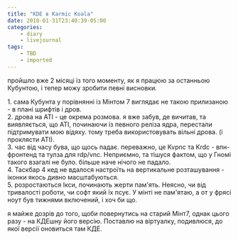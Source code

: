 ```yaml
---
title: "KDE в Karmic Koala"
date: 2010-01-31T23:40:39-05:00
categories:
    - diary
    - livejournal
tags:
    - TBD
    - imported
---
```


пройшло вже 2 місяці із того моменту, як я працюю за останньою Кубунтою, і тепер можу зробити певні висновки.  
  
1\. сама Кубунта у порівнянні із Мінтом 7 виглядає не такою прилизаною - в плані шрифтів і дров.  
2\. дрова на АТІ - це окрема розмова. я вже забув, де вичитав, та виявляється, що АТІ, починаючи із певного реліза ядра, перестали підтримувати мою відяху. тому треба використовувать вільні дрова. (і проклясти АТІ).  
3\. час від часу бува, що щось падає. переважно, це Kvpnc та Krdc - впн-фронтенд та тулза для rdp/vnc. Неприємно, та тішуся фактом, що у Гномі такого взагалі не було. більше наче нічого не падало.  
4\. Таскбар 4 кед не вдалося настроїть на вертикальне розташування - іконки якось дивно масштабуються.  
5\. розростаються Ікси, починають жерти пам'ять. Неясно, чи від тривалості роботи, чи софт який їх псує. У мінті не пам'ятаю, а от у фрясі ноут був тижнями включений, і хоч би що.  
  
я майже дозрів до того, щоби повернутись на старий Мінт7, однак цього разу - на КДЕшну його версію. Поставлю на віртуалку, подивлюся, до якої версії оновиться там КДЕ.